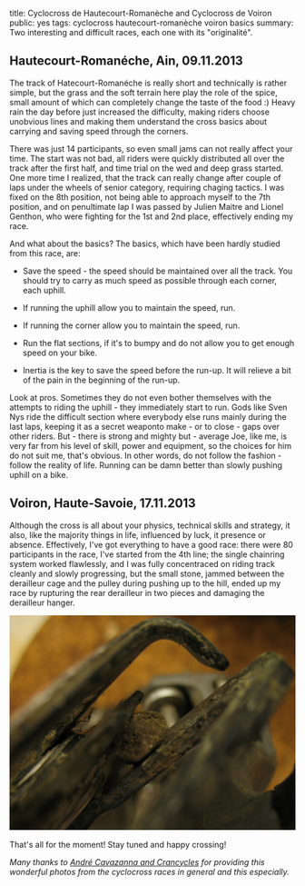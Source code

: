 title: Cyclocross de Hautecourt-Romanèche and Cyclocross de Voiron
public: yes
tags: cyclocross
      hautecourt-romanèche
      voiron
      basics
summary: Two interesting and difficult races, each one with its "originalité".

## Hautecourt-Romanéche, Ain, 09.11.2013

The track of Hatecourt-Romanéche is really short and technically is rather
simple, but the grass and the soft terrain here play the role of the spice,
small amount of which can completely change the taste of the food :) Heavy rain
the day before just increased the difficulty, making riders choose unobvious
lines and making them understand the cross basics about carrying and saving
speed through the corners.

There was just 14 participants, so even small jams can not really affect your
time. The start was not bad, all riders were quickly distributed all over the
track after the first half, and time trial on the wed and deep grass started.
One more time I realized, that the track can really change after couple of laps
under the wheels of senior category, requiring chaging tactics. I was fixed on
the 8th position, not being able to approach myself to the 7th position, and
on penultimate lap I was passed by Julien Maitre and Lionel Genthon, who were
fighting for the 1st and 2nd place, effectively ending my race.

And what about the basics? The basics, which have been hardly studied from this race,
are:

- Save the speed - the speed should be maintained over all the track. You should
  try to carry as much speed as possible through each corner, each uphill.

- If running the uphill allow you to maintain the speed, run.

- If running the corner allow you to maintain the speed, run.

- Run the flat sections, if it's to bumpy and do not allow you to get enough
  speed on your bike.

- Inertia is the key to save the speed before the run-up. It will relieve a bit
  of the pain in the beginning of the run-up. 

Look at pros. Sometimes they do not even bother themselves with the attempts
to riding the uphill - they immediately start to run. Gods like Sven Nys ride
the difficult section where everybody else runs mainly during the last laps,
keeping it as a secret weaponto make - or to close - gaps over other riders.
But - there is strong and mighty but - average Joe, like me, is very far from his
level of skill, power and equipment, so the choices for him do not suit me, that's
obvious. In other words, do not follow the fashion - follow the reality of life.
Running can be damn better than slowly pushing uphill on a bike.

## Voiron, Haute-Savoie, 17.11.2013

Although the cross is all about your physics, technical skills and strategy, it
also, like the majority things in life, influenced by luck, it presence or
absence. Effectively, I've got everything to have a good race: there were 80 participants
in the race, I've started from the 4th line; the single chainring system worked
flawlessly, and I was fully concentraced on riding track cleanly and slowly
progressing, but the small stone, jammed between the derailleur cage and the pulley
during pushing up to the hill, ended up my race by rupturing the rear derailleur
in two pieces and damaging the derailleur hanger.

![jammed_stone](/static/img/2013/11/18/jammed_stone.jpeg)

That's all for the moment! Stay tuned and happy crossing!

_Many thanks to [André Cavazanna and
Crancycles](http://www.crancycles.com/index.php?page=acceuil) for providing this
wonderful photos from the cyclocross races in general and this especially._

